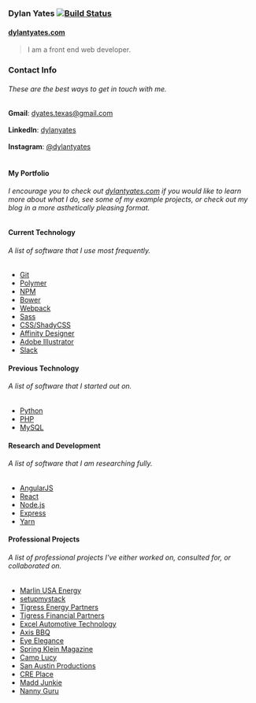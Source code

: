 ### Dylan Yates [![Build Status](https://travis-ci.org/dylantyates/portfolio.svg?branch=master)](https://travis-ci.org/dylantyates/portfolio)
#### <a href="https://dylantyates.com">dylantyates.com</a>
> I am a front end web developer.

### Contact Info
###### These are the best ways to get in touch with me.
**Gmail**: dyates.texas@gmail.com <br><br>
**LinkedIn**: [dylanyates](https://www.linkedin.com/in/dylanyates/) <br><br>
**Instagram**: [@dylantyates](https://www.instagram.com/dwreckfoo/) <br><br>

#### My Portfolio
###### I encourage you to check out <a href="https://dylantyates.com">dylantyates.com</a> if you would like to learn more about what I do, see some of my example projects, or check out my blog in a more asthetically pleasing format.


#### Current Technology
###### A list of software that I use most frequently.
- [Git](https://git-scm.com/)
- [Polymer](https://www.polymer-project.org/)
- [NPM](https://www.npmjs.com/)
- [Bower](https://bower.io/)
- [Webpack](https://webpack.js.org/)
- [Sass](http://sass-lang.com/)
- [CSS/ShadyCSS](https://github.com/webcomponents/shadycss)
- [Affinity Designer](https://affinity.serif.com/en-us/)
- [Adobe Illustrator](http://www.adobe.com/products/illustrator.html)
- [Slack](https://slack.com/)

#### Previous Technology
###### A list of software that I started out on.
- [Python](https://www.python.org/)
- [PHP](http://www.php.net/)
- [MySQL](https://www.mysql.com/)

#### Research and Development
###### A list of software that I am researching fully.
- [AngularJS](https://angularjs.org/)
- [React](https://reactjs.org/)
- [Node.js](https://nodejs.org/en/)
- [Express](https://expressjs.com/)
- [Yarn](https://yarnpkg.com/en/)

#### Professional Projects
###### A list of professional projects I've either worked on, consulted for, or collaborated on.
- [Marlin USA Energy](https://marlinusaenergy.com)
- [setupmystack](https://setupmystack.com)
- [Tigress Energy Partners](https://tigressenergy.com)
- [Tigress Financial Partners](http://tigressfp.com/cgi-bin/index.pl)
- [Excel Automotive Technology](https://excelautotech.com)
- [Axis BBQ](https://www.axisbbq.com/)
- [Eye Elegance](http://www.eyeelegance.com/)
- [Spring Klein Magazine](http://springkleinmagazine.com/)
- [Camp Lucy](http://www.camplucy.com/)
- [San Austin Productions](http://www.sanaustinproductions.com/)
- [CRE Place](https://creplace.com/)
- [Madd Junkie](https://maddjunkie.com/)
- [Nanny Guru](https://nannyguru.org/)